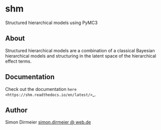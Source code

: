 # shm

Structured hierarchical models using PyMC3

## About

Structured hierarchical models are a combination of a classical Bayesian hierarchical models
and structuring in the latent space of the hierarchical effect terms.

## Documentation

Check out the documentation `here <https://shm.readthedocs.io/en/latest/>`_.

## Author

Simon Dirmeier <a href="mailto:simon.dirmeier@web.de">simon.dirmeier @ web.de</a>
